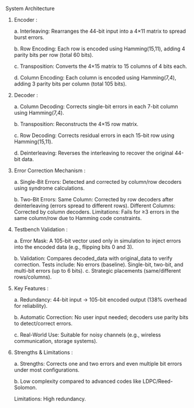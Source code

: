 System Architecture

  1. Encoder :
    
      a. Interleaving: Rearranges the 44-bit input into a 4×11 matrix to spread burst errors.

      b. Row Encoding: Each row is encoded using Hamming(15,11), adding 4 parity bits per row (total 60 bits).
     
      c. Transposition: Converts the 4×15 matrix to 15 columns of 4 bits each.
     
      d. Column Encoding: Each column is encoded using Hamming(7,4), adding 3 parity bits per column (total 105 bits).


  3. Decoder :

      a. Column Decoding: Corrects single-bit errors in each 7-bit column using Hamming(7,4).
     
      b. Transposition: Reconstructs the 4×15 row matrix.
     
      c. Row Decoding: Corrects residual errors in each 15-bit row using Hamming(15,11).
     
      d. Deinterleaving: Reverses the interleaving to recover the original 44-bit data.


  5. Error Correction Mechanism :

      a. Single-Bit Errors: Detected and corrected by column/row decoders using syndrome calculations.
     
      b. Two-Bit Errors:
          Same Column: Corrected by row decoders after deinterleaving (errors spread to different rows).
          Different Columns: Corrected by column decoders.
          Limitations: Fails for ≥3 errors in the same column/row due to Hamming code constraints.

     
  7. Testbench Validation :

       a. Error Mask: A 105-bit vector used only in simulation to inject errors into the encoded data (e.g., flipping bits 0 and 3).
     
       b. Validation: Compares decoded_data with original_data to verify correction. Tests include:
                      No errors (baseline).
                      Single-bit, two-bit, and multi-bit errors (up to 6 bits).
       c. Strategic placements (same/different rows/columns).


  9. Key Features :

      a. Redundancy: 44-bit input → 105-bit encoded output (138% overhead for reliability).
     
      b. Automatic Correction: No user input needed; decoders use parity bits to detect/correct errors.
     
      c. Real-World Use: Suitable for noisy channels (e.g., wireless communication, storage systems).


  11. Strengths & Limitations :

      a. Strengths: Corrects one and two errors and even multiple bit errors under most configurations.
      
      b. Low complexity compared to advanced codes like LDPC/Reed-Solomon.
   
      Limitations: High redundancy.
